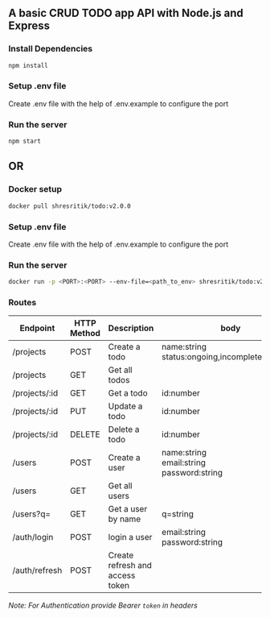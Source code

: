 ## A basic CRUD TODO app API with Node.js and Express

### Install Dependencies

```bash
npm install
```

### Setup .env file

Create .env file with the help of .env.example to configure the port

### Run the server

```bash
npm start
```

## OR

### Docker setup

```bash
docker pull shresritik/todo:v2.0.0
```

### Setup .env file

Create .env file with the help of .env.example to configure the port

### Run the server

```bash
docker run -p <PORT>:<PORT> --env-file=<path_to_env> shresritik/todo:v2.0.0
```

### Routes

| Endpoint      | HTTP Method | Description                     | body                                              | Authentication     |
| ------------- | ----------- | ------------------------------- | ------------------------------------------------- | ------------------ |
| /projects     | POST        | Create a todo                   | name:string<br>status:ongoing,incomplete,complete |
| /projects     | GET         | Get all todos                   |
| /projects/:id | GET         | Get a todo                      | id:number                                         |
| /projects/:id | PUT         | Update a todo                   | id:number                                         |
| /projects/:id | DELETE      | Delete a todo                   | id:number                                         |
| /users        | POST        | Create a user                   | name:string<br>email:string<br>password:string    |
| /users        | GET         | Get all users                   |                                                   | :heavy_check_mark: |
| /users?q=     | GET         | Get a user by name              | q=string                                          | :heavy_check_mark: |
| /auth/login   | POST        | login a user                    | email:string<br>password:string                   |
| /auth/refresh | POST        | Create refresh and access token |                                                   | :heavy_check_mark: |

_Note: For Authentication provide Bearer `token` in headers_
